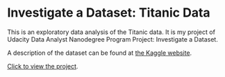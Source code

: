 # Investigate a Dataset: Titanic Data

This is an exploratory data analysis of the Titanic data. It is my project of Udacity Data Analyst Nanodegree Program Project: Investigate a Dataset.

A description of the dataset can be found at [the Kaggle website](https://www.kaggle.com/c/titanic/data).

[Click to view the project](udacity-dand-p2-investigate-a-dataset.ipynb).